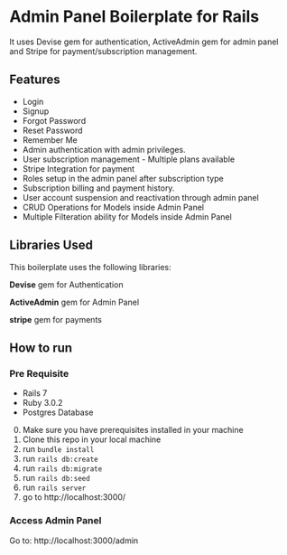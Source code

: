 # Admin Panel Boilerplate for Rails

It uses Devise gem for authentication, ActiveAdmin gem for admin panel and Stripe for payment/subscription management.

## Features

- Login
- Signup
- Forgot Password
- Reset Password
- Remember Me
- Admin authentication with admin privileges.
- User subscription management - Multiple plans available
- Stripe Integration for payment
- Roles setup in the admin panel after subscription type
- Subscription billing and payment history.
- User account suspension and reactivation through admin panel
- CRUD Operations for Models inside Admin Panel
- Multiple Filteration ability for Models inside Admin Panel

## Libraries Used

This boilerplate uses the following libraries:

**Devise** gem
for Authentication

**ActiveAdmin** gem
for Admin Panel

**stripe** gem
for payments

## How to run

### Pre Requisite
- Rails 7
- Ruby 3.0.2
- Postgres Database

0. Make sure you have prerequisites installed in your machine
1. Clone this repo in your local machine
2. run `bundle install`
3. run `rails db:create`
4. run `rails db:migrate`
5. run `rails db:seed`
6. run `rails server`
7. go to http://localhost:3000/

### Access Admin Panel

Go to: http://localhost:3000/admin
